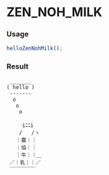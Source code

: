 
ZEN_NOH_MILK
===

### Usage

```js
helloZenNohMilk();
```

### Result

```
 _______
( hello )
 -------
  o
   o
    o

     iﾆﾆi
    /   /ヽ
   ｜農｜｜
   ｜協｜｜
   ｜牛｜｜＿
 ／｜乳｜｜／
 ￣￣￣￣￣
```
    